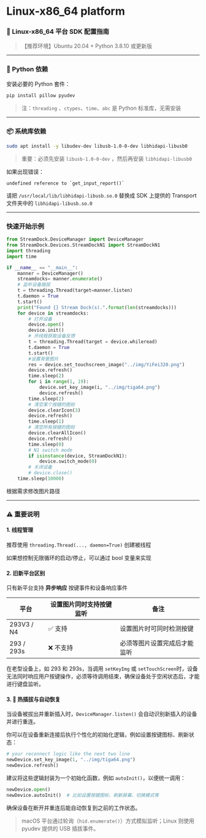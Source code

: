 # Linux-x86_64 platform

### 🔧 Linux-x86_64 平台 SDK 配置指南

> 【推荐环境】Ubuntu 20.04 + Python 3.8.10 或更新版

---

### 🐍 Python 依赖

安装必要的 Python 套件：

```bash
pip install pillow pyudev
```

> 注：`threading` 、`ctypes`、`time`、`abc` 是 Python 标准库，无需安装

---

### 📦 系统库依赖

```bash
sudo apt install -y libudev-dev libusb-1.0-0-dev libhidapi-libusb0
```

> 重要：必须先安装 `libusb-1.0-0-dev` ，然后再安装 `libhidapi-libusb0`

如果出现错误：

```
undefined reference to `get_input_report()`
```

请把 `/usr/local/lib/libhidapi-libusb.so.0` 替换成 SDK 上提供的 Transport 文件夹中的 `libhidapi-libusb.so.0`

---

### 快速开始示例

```python
from StreamDock.DeviceManager import DeviceManager
from StreamDock.Devices.StreamDockN1 import StreamDockN1
import threading
import time

if __name__ == "__main__":
    manner = DeviceManager()
    streamdocks= manner.enumerate()
    # 监听设备插拔
    t = threading.Thread(target=manner.listen)
    t.daemon = True 
    t.start()
    print("Found {} Stream Dock(s).".format(len(streamdocks)))
    for device in streamdocks:
        # 打开设备
        device.open()
        device.init()
        # 开线程获取设备反馈
        t = threading.Thread(target = device.whileread)
        t.daemon = True
        t.start()
        #设置背景图片
        res = device.set_touchscreen_image("../img/YiFei320.png")
        device.refresh()
        time.sleep(2)
        for i in range(1, 19):
            device.set_key_image(i, "../img/tiga64.png")
            device.refresh()
        time.sleep(2)
        # 清空某个按键的图标
        device.clearIcon(3)
        device.refresh()
        time.sleep(1)
        # 清空所有按键的图标
        device.clearAllIcon()
        device.refresh()
        time.sleep(0)
        # N1 switch mode
        if isinstance(device, StreamDockN1):
            device.switch_mode(0)
        # 关闭设备
        # device.close()
    time.sleep(10000)
```

根据需求修改图片路径

---

### ⚠️ 重要说明

#### 1. 线程管理

推荐使用 `threading.Thread(..., daemon=True)` 创建被线程

如果想控制无限循环的启动/停止，可以通过 bool 变量来实现

#### 2. 旧新平台区别

只有新平台支持 **异步响应** 按键事件和设备响应事件

| 平台       | 设置图片同时支持按键监听 | 备注                         |
| ------------ | -------------------------- | ------------------------------ |
| 293V3 / N4 | ✅ 支持                  | 设置图片时可同时检测按键     |
| 293 / 293s | ❌ 不支持                | 必须等图片设置完成后才能监听 |

在老型设备上，如 293 和 293s，当调用 `setKeyImg` 或 `setTouchScreen`时，设备无法同时响应用户按键操作，必须等待调用结束，确保设备处于空闲状态后，才能进行键盘监听。

#### 3. 🔌 热插拔与自动恢复

当设备被拔出并重新插入时，`DeviceManager.listen()` 会自动识别新插入的设备并进行重连。

你可以在设备重新连接后执行个性化的初始化逻辑，例如设置按键图标、刷新状态：

```python
# your reconnect logic like the next two line
newDevice.set_key_image(1, "../img/tiga64.png")
newDevice.refresh()
```

建议将这些逻辑封装为一个初始化函数，例如 `autoInit()`，以便统一调用：

```python
newDevice.open()
newDevice.autoInit()  # 比如设置按键图标、刷新屏幕、切换模式等
```

确保设备在断开并重连后能自动恢复到之前的工作状态。

> macOS 平台通过轮询（`hid.enumerate()`）方式模拟监听；Linux 则使用 pyudev 提供的 USB 插拔事件。
